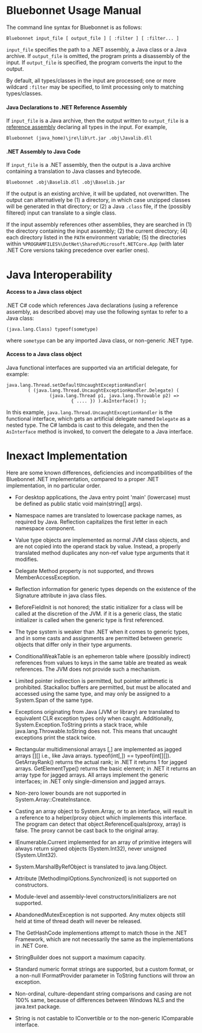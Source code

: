 # Bluebonnet Usage Manual

The command line syntax for Bluebonnet is as follows:

    Bluebonnet input_file [ output_file ] [ :filter ] [ :filter... ]

`input_file` specifies the path to a .NET assembly, a Java class or a Java archive.  If `output_file` is omitted, the program prints a disassembly of the input.  If `output_file` is specified, the program converts the input to the output.

By default, all types/classes in the input are processed; one or more wildcard `:filter` may be specified, to limit processing only to matching types/classes.

#### Java Declarations to .NET Reference Assembly

If `input_file` is a Java archive, then the output written to `output_file` is a [reference assembly](https://docs.microsoft.com/en-us/dotnet/standard/assembly/reference-assemblies) declaring all types in the input.  For example,

    Bluebonnet (java_home)\jre\lib\rt.jar .obj\Javalib.dll

#### .NET Assembly to Java Code

If `input_file` is a .NET assembly, then the output is a Java archive containing a translation to Java classes and bytecode.

    Bluebonnet .obj\Baselib.dll .obj\Baselib.jar

If the output is an existing archive, it will be updated, not overwritten.  The output can alternatively be
(1) a directory, in which case unzipped classes will be generated in that directory; or (2) a Java `.class` file, if the (possibly filtered) input can translate to a single class.

If the input assembly references other assemblies, they are searched in (1) the directory containing the input assembly; (2) the current directory; (4) each directory listed in the `PATH` environment variable; (5) the directories within `%PROGRAMFILES%\DotNet\Shared\Microsoft.NETCore.App` (with later .NET Core versions taking precedence over earlier ones).

# Java Interoperability

#### Access to a Java class object

.NET C# code which references Java declarations (using a reference assembly, as described above) may use the following syntax to refer to a Java class:

    (java.lang.Class) typeof(sometype)

where `sometype` can be any imported Java class, or non-generic .NET type.

#### Access to a Java class object

Java functional interfaces are supported via an artificial delegate, for example:

    java.lang.Thread.setDefaultUncaughtExceptionHandler(
            ( (java.lang.Thread.UncaughtExceptionHandler.Delegate) (
                    (java.lang.Thread p1, java.lang.Throwable p2) =>
                            { .... }) ).AsInterface() );

In this example, `java.lang.Thread.UncaughtExceptionHandler` is the functional interface, which gets an artificial delegate named `Delegate` as a nested type.  The C# lambda is cast to this delegate, and then the `AsInterface` method is invoked, to convert the delegate to a Java interface.

# Inexact Implementation

Here are some known differences, deficiencies and incompatibilities of the Bluebonnet .NET implementation, compared to a proper .NET implementation, in no particular order.

- For desktop applications, the Java entry point 'main' (lowercase) must be defined as public static void main(string[] args).

- Namespace names are translated to lowercase package names, as required by Java.  Reflection capitalizes the first letter in each namespace component.

- Value type objects are implemented as normal JVM class objects, and are not copied into the operand stack by value.  Instead, a properly translated method duplicates any non-ref value type arguments that it modifies.

- Delegate Method property is not supported, and throws MemberAccessException.

- Reflection information for generic types depends on the existence of the Signature attribute in java class files.

- BeforeFieldInit is not honored; the static initializer for a class will be called at the discretion of the JVM.  if it is a generic class, the static initializer is called when the generic type is first referenced.

- The type system is weaker than .NET when it comes to generic types, and in some casts and assignments are permitted between generic objects that differ only in their type arguments.

- ConditionalWeakTable is an ephemeron table where (possibly indirect) references from values to keys in the same table are treated as weak references.  The JVM does not provide such a mechanism.

- Limited pointer indirection is permitted, but pointer arithmetic is prohibited.  Stackalloc buffers are permitted, but must be allocated and accessed using the same type, and may only be assigned to a System.Span of the same type.

- Exceptions originating from Java (JVM or library) are translated to equivalent CLR exception types only when caught.  Additionally, System.Exception.ToString prints a stack trace, while java.lang.Throwable.toString does not.  This means that uncaught exceptions print the stack twice.

- Rectangular multidimensional arrays [,] are implemented as jagged arrays [][] i.e., like Java arrays.  typeof(int[,]) == typeof(int[][]).  GetArrayRank() returns the actual rank; in .NET it returns 1 for jagged arrays.  GetElementType() returns the basic element; in .NET it returns an array type for jagged arrays.  All arrays implement the generic interfaces; in .NET only single-dimension and jagged arrays.

- Non-zero lower bounds are not supported in System.Array::CreateInstance.

- Casting an array object to System.Array, or to an interface, will result in a reference to a helper/proxy object which implements this interface.  The program can detect that object.ReferenceEquals(proxy, array) is false.  The proxy cannot be cast back to the original array.

- IEnumerable.Current implemented for an array of primitive integers will always return signed objects (System.Int32), never unsigned (System.UInt32).

- System.MarshalByRefObject is translated to java.lang.Object.

- Attribute [MethodImplOptions.Synchronized] is not supported on constructors.

- Module-level and assembly-level constructors/initializers are not supported.

- AbandonedMutexException is not supported.  Any mutex objects still held at time of thread death will never be released.

- The GetHashCode implementions attempt to match those in the .NET Framework, which are not necessarily the same as the implementations in .NET Core.

- StringBuilder does not support a maximum capacity.

- Standard numeric format strings are supported, but a custom format, or a non-null IFormatProvider parameter in ToString functions will throw an exception.

- Non-ordinal, culture-dependant string comparisons and casing are not 100% same, because of differences between Windows NLS and the java.text package.

- String is not castable to IConvertible or to the non-generic IComparable interface.
